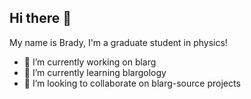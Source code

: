 ## Hi there 👋

My name is Brady, I'm a graduate student in physics!

- 🔭 I’m currently working on blarg
- 🌱 I’m currently learning blargology
- 👯 I’m looking to collaborate on blarg-source projects
